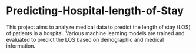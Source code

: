 # Predicting-Hospital-length-of-Stay
This project aims to analyze medical data to predict the length of stay (LOS) of patients in a hospital. Various machine learning models are trained and evaluated to predict the LOS based on demographic and medical information.

